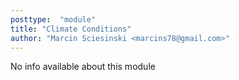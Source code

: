 ```yaml
---
posttype:  "module"  
title: "Climate Conditions"
author: "Marcin Sciesinski <marcins78@gmail.com>"
---
```

No info available about this module
